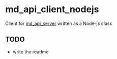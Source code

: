 # md_api_client_nodejs
Client for [md_api_server](https://github.com/ZaubererMD/md_api_server) written as a Node-js class

## TODO
- write the readme
